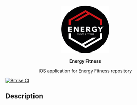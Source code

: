 <p align="center">
  <img src="https://raw.githubusercontent.com/energygym/energygym.github.io/master/images/circle-ENERGY.png" width="150" alt="Nest Logo" />
</p>
  
  <p align="center"> <b>Energy Fitness</b>

  <p align="center">iOS application for Energy Fitness repository</p>


<a href="https://app.bitrise.io/app/8342aab647c5aaef/status.svg?token=Iyn-yx5a98w_exzZPGvZgQ"><img src="https://app.bitrise.io/app/8342aab647c5aaef/status.svg?token=Iyn-yx5a98w_exzZPGvZgQ" alt="Bitrise CI" /></a>

  <!--[![Backers on Open Collective](https://opencollective.com/nest/backers/badge.svg)](https://opencollective.com/nest#backer)
  [![Sponsors on Open Collective](https://opencollective.com/nest/sponsors/badge.svg)](https://opencollective.com/nest#sponsor)-->

## Description
